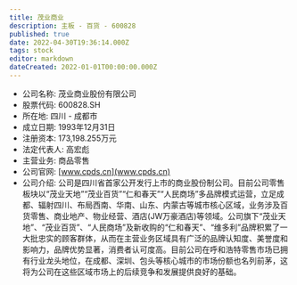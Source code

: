 ```yaml
---
title: 茂业商业
description: 主板 - 百货 - 600828
published: true
date: 2022-04-30T19:36:14.000Z
tags: stock
editor: markdown
dateCreated: 2022-01-01T00:00:00.000Z
---
```


- 公司名称: 茂业商业股份有限公司
- 股票代码: 600828.SH
- 所在地: 四川 - 成都市
- 成立日期: 1993年12月31日
- 注册资本: 173,198.255万元
- 法定代表人: 高宏彪
- 主营业务: 商品零售
- 公司官网: [www.cpds.cn](www.cpds.cn)
- 公司介绍: 公司是四川省首家公开发行上市的商业股份制公司。目前公司零售板块以“茂业天地”“茂业百货”“仁和春天”“人民商场”多品牌模式运营，立足成都、辐射四川、布局西南、华南、山东、内蒙古等城市核心区域，业务涉及百货零售、商业地产、物业经营、酒店(JW万豪酒店)等领域。公司旗下“茂业天地”、“茂业百货”、“人民商场”及新收购的“仁和春天”、“维多利”品牌积累了一大批忠实的顾客群体，从而在主营业务区域具有广泛的品牌认知度、美誉度和影响力，品牌优势显著，消费者认可度高。目前公司在呼和浩特零售市场已拥有行业龙头地位，在成都、深圳、包头等核心城市的市场份额也名列前茅，这将为公司在这些区域市场上的后续竞争和发展提供良好的基础。


